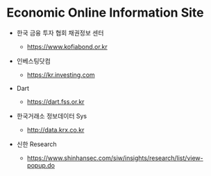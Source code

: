 # Economic Online Information Site



* 한국 금융 투자 협회 채권정보 센터
  * https://www.kofiabond.or.kr
* 인베스팅닷컴
  * https://kr.investing.com 
* Dart
  * https://dart.fss.or.kr
* 한국거래소 정보데이터 Sys
  * http://data.krx.co.kr

* 신한 Research

  * https://www.shinhansec.com/siw/insights/research/list/view-popup.do 

  

  

